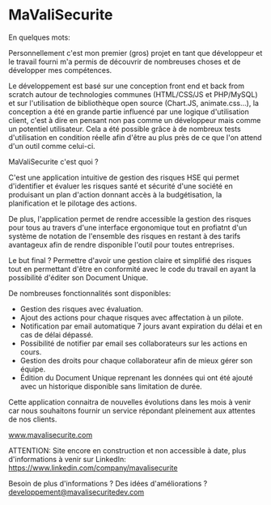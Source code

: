 # MaValiSecurite

En quelques mots:

Personnellement c'est mon premier (gros) projet en tant que développeur et le travail fourni m'a permis de découvrir de nombreuses choses et de développer mes compétences.

Le développement est basé sur une conception front end et back from scratch autour de technologies communes (HTML/CSS/JS et PHP/MySQL) et sur l'utilisation de bibliothèque open source (Chart.JS, animate.css...), la conception a été en grande partie influencé par une logique d'utilisation client, c'est à dire en pensant non pas comme un développeur mais comme un potentiel utilisateur. Cela a été possible grâce à de nombreux tests d'utilisation en condition réelle afin d'être au plus près de ce que l'on attend d'un outil comme celui-ci.

MaValiSecurite c'est quoi ?

C'est une application intuitive de gestion des risques HSE qui permet d'identifier et évaluer les risques santé et sécurité d'une société en produisant un plan d'action donnant accès à la budgétisation, la planification et le pilotage des actions.

De plus, l'application permet de rendre accessible la gestion des risques pour tous au travers d'une interface ergonomique tout en profiatnt d'un système de notation de l'ensemble des risques en restant à des tarifs avantageux afin de rendre disponible l'outil pour toutes entreprises.

Le but final ? Permettre d'avoir une gestion claire et simplifié des risques tout en permettant d'être en conformité avec le code du travail en ayant la possibilité d'éditer son Document Unique.

De nombreuses fonctionnalités sont disponibles:
 - Gestion des risques avec évaluation.
 - Ajout des actions pour chaque risques avec affectation à un pilote.
 - Notification par email automatique 7 jours avant expiration du délai et en cas de délai dépassé.
 - Possibilité de notifier par email ses collaborateurs sur les actions en cours.
 - Gestion des droits pour chaque collaborateur afin de mieux gérer son équipe.
 - Édition du Document Unique reprenant les données qui ont été ajouté avec un historique disponible sans limitation de durée.
 
 Cette application connaitra de nouvelles évolutions dans les mois à venir car nous souhaitons fournir un service répondant pleinement aux attentes de nos clients.

www.mavalisecurite.com

ATTENTION: Site encore en construction et non accessible à date, plus d'informations à venir sur LinkedIn: https://www.linkedin.com/company/mavalisecurite

Besoin de plus d'informations ? Des idées d'améliorations ?
developpement@mavalisecuritedev.com
